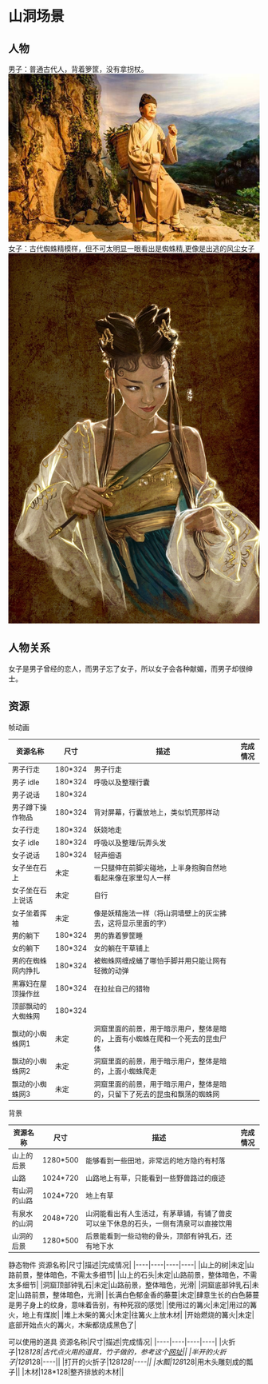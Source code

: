 # 山洞场景

## 人物

男子：普通古代人，背着箩筐，没有拿拐杖。![参考图](./%E5%8F%A4%E4%BB%A3%E7%94%B7%E5%AD%90.jpeg)
女子：古代蜘蛛精模样，但不可太明显一眼看出是蜘蛛精,更像是出逃的风尘女子![参考图](./%E8%9C%98%E8%9B%9B%E7%B2%BE%E9%87%87%E6%A0%B7.jpg)

## 人物关系

女子是男子曾经的恋人，而男子忘了女子，所以女子会各种献媚，而男子却很绅士。

## 资源

帧动画

资源名称|尺寸|描述|完成情况|
|----|----|----|----|
|男子行走|180*324|男子行走||
|男子 idle|180*324|呼吸以及整理行囊||
|男子说话|180*324|||
|男子蹲下操作物品|180*324|背对屏幕，行囊放地上，类似饥荒那样动||
|女子行走|180*324|妖娆地走||
|女子 idle|180*324|呼吸以及整理/玩弄头发||
|女子说话|180*324|轻声细语||
|女子坐在石上|未定|一只腿伸在前脚尖碰地，上半身抱胸自然地看起来像在家里勾人一样||
|女子坐在石上说话|未定|自行||
|女子坐着挥袖|未定|像是妖精施法一样（将山洞墙壁上的灰尘拂去，这将显示里面的字）||
|男的躺下|180*324|男的靠着箩筐睡||
|女的躺下|180*324|女的躺在干草铺上||
|男的在蜘蛛网内挣扎|180*324|被蜘蛛网缠成蛹了哪怕手脚并用只能让网有轻微的动弹||
|黑寡妇在屋顶操作丝|180*324|在拉扯自己的猎物||
|顶部飘动的大蜘蛛网|180*324|||
|飘动的小蜘蛛网1|未定|洞窟里面的前景，用于暗示用户，整体是暗的，上面有小蜘蛛在爬和一个死去的昆虫尸体||
|飘动的小蜘蛛网2|未定|洞窟里面的前景，用于暗示用户，整体是暗的，上面小蜘蛛爬走||
|飘动的小蜘蛛网3|未定|洞窟里面的前景，用于暗示用户，整体是暗的，只留下了死去的昆虫和飘荡的蜘蛛网||

背景

资源名称|尺寸|描述|完成情况|
|----|----|----|----|
|山上的后景|1280*500|能够看到一些田地，非常远的地方隐约有村落||
|山路|1024*720|山路地上有草，只能看到一些野兽路过的痕迹||
|有山洞的山路|1024*720|地上有草||
|有泉水的山洞|2048*720|山洞能看出有人生活过，有茅草铺，有铺了兽皮可以坐下休息的石头，一侧有清泉可以直接饮用|
|山洞的后景|1280*500|后景能看到一些动物的骨头，顶部有钟乳石，还有地下水|

静态物件
资源名称|尺寸|描述|完成情况|
|----|----|----|----|
|山上的树|未定|山路前景，整体暗色，不需太多细节|
|山上的石头|未定|山路前景，整体暗色，不需太多细节|
|洞窟顶部钟乳石|未定|山路前景，整体暗色，光滑|
|洞窟底部钟乳石|未定|山路前景，整体暗色，光滑|
|长满白色郁金香的藤蔓|未定|肆意生长的白色藤蔓是男子身上的纹身，意味着告别，有种死寂的感觉|
|使用过的篝火|未定|用过的篝火，地上有煤炭|
|堆上木柴的篝火|未定|往篝火上放木材|
|开始燃烧的篝火|未定|底部开始点火的篝火，木柴都烧成黑色了|

可以使用的道具
资源名称|尺寸|描述|完成情况|
|----|----|----|----|
|火折子|128*128|古代点火用的道具，竹子做的，参考这个[网址](https://baijiahao.baidu.com/s?id=1683799094309694028&wfr=spider&for=pc)||
|半开的火折子|128*128|----||
|打开的火折子|128*128|----||
|水瓢|128*128|用木头雕刻成的瓢子||
|木材|128*128|整齐排放的木材||
